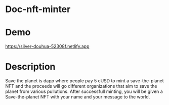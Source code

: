 # Doc-nft-minter

# Demo
https://silver-douhua-52308f.netlify.app

# Description

Save the planet is dapp where people pay 5 cUSD to mint a save-the-planet NFT and the proceeds will go different organizations that aim to save the planet from various pullutions. After successfull minting, you will be given a Save-the-planet NFT with your name and your message to the world.
